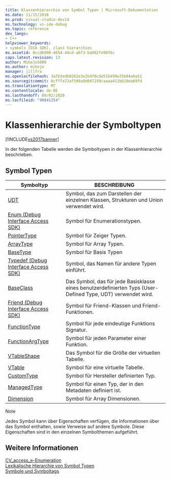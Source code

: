 ```yaml
---
title: Klassenhierarchie von Symbol Typen | Microsoft-Dokumentation
ms.date: 11/15/2016
ms.prod: visual-studio-dev14
ms.technology: vs-ide-debug
ms.topic: reference
dev_langs:
- C++
helpviewer_keywords:
- symbols [DIA SDK], class hierarchies
ms.assetid: 0ccd6990-4654-44cd-a6f3-bdd82fe90f6c
caps.latest.revision: 13
author: MikeJo5000
ms.author: mikejo
manager: jillfra
ms.openlocfilehash: 3a7b3edb0262e3e2b4f0cde51b499e25b04aba51
ms.sourcegitcommit: 6cfffa72af599a9d667249caaaa411bb28ea69fd
ms.translationtype: MT
ms.contentlocale: de-DE
ms.lasthandoff: 09/02/2020
ms.locfileid: "90841254"
---
```

# <a name="class-hierarchy-of-symbol-types"></a>Klassenhierarchie der Symboltypen
[!INCLUDE[vs2017banner](../../includes/vs2017banner.md)]

In der folgenden Tabelle werden die Symboltypen in der Klassenhierarchie beschrieben.  
  
## <a name="symbol-types"></a>Symbol Typen  
  
|Symboltyp|BESCHREIBUNG|  
|-----------------|-----------------|  
|[UDT](../../debugger/debug-interface-access/udt.md)|Symbol, das zum Darstellen der einzelnen Klassen, Strukturen und Union verwendet wird.|  
|[Enum (Debug Interface Access SDK)](../../debugger/debug-interface-access/enum-debug-interface-access-sdk.md)|Symbol für Enumerationstypen.|  
|[PointerType](../../debugger/debug-interface-access/pointertype.md)|Symbol für Zeiger Typen.|  
|[ArrayType](../../debugger/debug-interface-access/arraytype.md)|Symbol für Array Typen.|  
|[BaseType](../../debugger/debug-interface-access/basetype.md)|Symbol für Basis Typen|  
|[Typedef (Debug Interface Access SDK)](../../debugger/debug-interface-access/typedef-debug-interface-access-sdk.md)|Symbol, das Namen für andere Typen einführt.|  
|[BaseClass](../../debugger/debug-interface-access/baseclass.md)|Das Symbol, das für jede Basisklasse eines benutzerdefinierten Typs (User-Defined Type, UDT) verwendet wird.|  
|[Friend (Debug Interface Access SDK)](../../debugger/debug-interface-access/friend-debug-interface-access-sdk.md)|Symbol für Friend-Klassen und Friend-Funktionen.|  
|[FunctionType](../../debugger/debug-interface-access/functiontype.md)|Symbol für jede eindeutige Funktions Signatur.|  
|[FunctionArgType](../../debugger/debug-interface-access/functionargtype.md)|Symbol für jeden Parameter einer Funktion.|  
|[VTableShape](../../debugger/debug-interface-access/vtableshape.md)|Das Symbol für die Größe der virtuellen Tabelle.|  
|[VTable](../../debugger/debug-interface-access/vtable.md)|Symbol für eine virtuelle Tabelle.|  
|[CustomType](../../debugger/debug-interface-access/customtype.md)|Symbol für Hersteller definierten Typ.|  
|[ManagedType](../../debugger/debug-interface-access/managedtype.md)|Symbol für einen Typ, der in den Metadaten definiert ist.|  
|[Dimension](../../debugger/debug-interface-access/dimension.md)|Symbol für Array Dimensionen.|  
  
> [!NOTE]
> Jedes Symbol kann über Eigenschaften verfügen, die Informationen über das Symbol enthalten, sowie Verweise auf andere Symbole. Diese Eigenschaften sind in den einzelnen Symbolthemen aufgeführt.  
  
## <a name="see-also"></a>Weitere Informationen  
 [CV_access_e-Enumeration](../../debugger/debug-interface-access/cv-access-e.md)   
 [Lexikalische Hierarchie von Symbol Typen](../../debugger/debug-interface-access/lexical-hierarchy-of-symbol-types.md)   
 [Symbole und Symboltags](../../debugger/debug-interface-access/symbols-and-symbol-tags.md)
